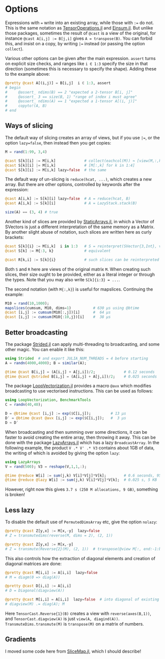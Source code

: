 # Options

Expressions with `=` write into an existing array, 
while those with `:=` do not. This is the same notation as 
[TensorOperations.jl](https://github.com/Jutho/TensorOperations.jl) and [Einsum.jl](https://github.com/ahwillia/Einsum.jl). 
But unlike those packages, sometimes the result of `@cast` is a view of the original, for instance 
`@cast A[i,j] := B[j,i]` gives `A = transpose(B)`. You can forbid this, and insist on a copy, 
by writing `|=` instead (or passing the option `collect`). 

Various other options can be given after the main expression. `assert` turns on explicit size checks, 
and ranges like `i ∈ 1:3` specify the size in that direction (sometimes this is necessary to specify the shape).
Adding these to the example above: 
```julia
@pretty @cast A[(i,j)] = B[i,j]  i ∈ 1:3, assert
# begin
#     @assert_ ndims(B) == 2 "expected a 2-tensor B[i, j]"
#     @assert_ 3 == size(B, 1) "range of index i must agree"
#     @assert_ ndims(A) == 1 "expected a 1-tensor A[(i, j)]"
#     copyto!(A, B)
# end
```

## Ways of slicing

The default way of slicing creates an array of views, 
but if you use `|=`, or the option `lazy=false`, then instead then you get copies: 

```julia
M = rand(1:99, 3,4)

@cast S[k][i] := M[i,k]             # collect(eachcol(M)) ≈ [view(M,:,k) for k in 1:4]
@cast S[k][i] |= M[i,k]             # [M[:,k] for k in 1:4]
@cast S[k][i] := M[i,k] lazy=false  # the same
```

The default way of un-slicing is `reduce(hcat, ...)`, which creates a new array. 
But there are other options, controlled by keywords after the expression:

```julia
@cast A[i,k] := S[k][i] lazy=false  # A = reduce(hcat, B)
@cast A[i,k] := S[k][i]             # A = LazyStack.stack(B)

size(A) == (3, 4) # true
```


Another kind of slices are provided by [StaticArrays.jl](https://github.com/JuliaArrays/StaticArrays.jl),
in which a Vector of SVectors is just a different interpretation of the same memory as a Matrix. 
By another slight abuse of notation, such slices are written here as curly brackets:

```julia
@cast S[k]{i} := M[i,k]  i in 1:3   # S = reinterpret(SVector{3,Int}, vec(M)) 
@cast S[k] := M{:3, k}              # equivalent

@cast R[k,i] := S[k]{i}             # such slices can be reinterpreted back again
```

Both `S` and `R` here are views of the original matrix `M`. 
When creating such slices, their size ought to be provided, either as a literal integer or 
through the types. Note that you may also write `S[k]{i:3} = ...`. 

The second notation (with `M{:,k}`) is useful for mapslices. Continuing the example: 

```julia
M10 = rand(10,1000); 
mapslices(cumsum, M10, dims=1)          # 630 μs using @btime
@cast [i,j] := cumsum(M10[:,j])[i]      #  64 μs
@cast [i,j] := cumsum(M10{:10,j})[i]    #  38 μs
```

## Better broadcasting

The package [Strided.jl](https://github.com/Jutho/Strided.jl) can apply multi-threading to 
broadcasting, and some other magic. You can enable it like this: 

```julia
using Strided  # and export JULIA_NUM_THREADS = 4 before starting
A = randn(4000,4000); B = similar(A);

@time @cast B[i,j] = (A[i,j] + A[j,i])/2;             # 0.12 seconds
@time @cast @strided B[i,j] = (A[i,j] + A[j,i])/2;    # 0.025 seconds
```

The package [LoopVectorization.jl](https://github.com/chriselrod/LoopVectorization.jl) provides 
a macro `@avx` which modifies broadcasting to use vectorised instructions. 
This can be used as follows:

```julia
using LoopVectorization, BenchmarkTools
C = randn(40,40); 

D = @btime @cast [i,j] := exp($C[i,j]);         # 13 μs
D′ = @btime @cast @avx [i,j] := exp($C[i,j]);   #  3 μs
D ≈ D′
```

When broadcasting and then summing over some directions, it can be faster to avoid creating the 
entire array, then throwing it away. This can be done with the package 
[LazyArrays.jl](https://github.com/JuliaArrays/LazyArrays.jl) which has a lazy `BroadcastArray`. 
In the following example, the product `V .* V' .* V3` contains about 1GB of data, 
the writing of which is avoided by giving the option `lazy`: 

```julia
using LazyArrays
V = rand(500); V3 = reshape(V,1,1,:);

@time @reduce W[i] := sum(j,k) V[i]*V[j]*V[k];        # 0.6 seconds, 950 MB
@time @reduce @lazy W[i] := sum(j,k) V[i]*V[j]*V[k];  # 0.025 s, 5 KB
```

However, right now this gives `3.7 s (250 M allocations, 9 GB)`, something is broken!

## Less lazy

To disable the default use of `PermutedDimsArray` etc, give the option `nolazy`: 

```julia
@pretty @cast Z[y,x] := M[x,-y]  lazy=false
# Z = transmutedims(reverse(M, dims = 2), (2, 1))

@pretty @cast Z[y,x] := M[x,-y] 
# Z = transmute(Reverse{2}(M), (2, 1))  # transpose(@view M[:, end:-1:begin])
```

This also controls how the extraction of diagonal elements
and creation of diagonal matrices are done:

```julia
@pretty @cast M[i,i] := A[i,i]  lazy=false
# M = diagm(0 => diag(A))

@pretty @cast D[i,i] := A[i,i]
# D = Diagonal(diagview(A))

@pretty @cast M[i,i] = A[i,i]  lazy=false  # into diagonal of existing matrix M
# diagview(M) .= diag(A); M
```

Here `TensorCast.Reverse{1}(B)` creates a view with `reverse(axes(B,1))`, 
and `TensorCast.diagview(A)` is just `view(A, diagind(A))`.
`TransmuteDims.transmute(M)` is `transpose(M)` on a matrix of numbers.

## Gradients

I moved some code here from [SliceMap.jl](https://github.com/mcabbott/SliceMap.jl),
which I should describe!
